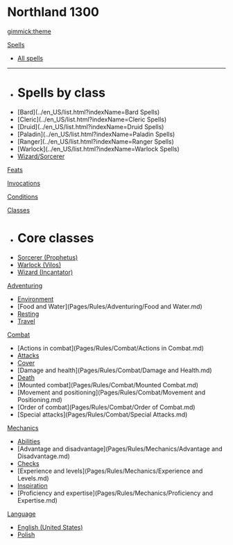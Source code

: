 <!--
  -- Name of your wiki
  -- Do NOT remove the leading `#` character.
  -->

# Northland 1300


<!--
  -- Default theme
  -- (Read: http://dynalon.github.io/mdwiki/#!customizing.md#Theme_chooser)
  -->

[gimmick:theme](yeti)


<!--
  -- Navigation
  -- (Read: http://dynalon.github.io/mdwiki/#!quickstart.md#Adding_a_navigation)
  -->

[Spells]()

  * [All spells](../en_US/list.html?indexName=Spells)
  - - - -
  * # Spells by class
  * [Bard](../en_US/list.html?indexName=Bard Spells)
  * [Cleric](../en_US/list.html?indexName=Cleric Spells)
  * [Druid](../en_US/list.html?indexName=Druid Spells)
  * [Paladin](../en_US/list.html?indexName=Paladin Spells)
  * [Ranger](../en_US/list.html?indexName=Ranger Spells)
  * [Warlock](../en_US/list.html?indexName=Warlock Spells)
  * [Wizard/Sorcerer](../en_US/list.html?indexName=Wizard%20%26%20Sorcerer%20Spells)

[Feats](Pages/Rules/Feats.md)

[Invocations](Pages/Rules/Invocations.md)

[Conditions](Pages/Rules/Conditions.md)

[Classes]()

  * # Core classes
  * [Sorcerer (Prophetus)](Pages/Rules/Classes/Sorcerer.md)
  * [Warlock (Vilos)](Pages/Rules/Classes/Warlock.md)
  * [Wizard (Incantator)](Pages/Rules/Classes/Wizard.md)

[Adventuring]()

  * [Environment](Pages/Rules/Adventuring/Environment.md)
  * [Food and Water](Pages/Rules/Adventuring/Food and Water.md)
  * [Resting](Pages/Rules/Adventuring/Resting.md)
  * [Travel](Pages/Rules/Adventuring/Travel.md)

[Combat]()

  * [Actions in combat](Pages/Rules/Combat/Actions in Combat.md)
  * [Attacks](Pages/Rules/Combat/Attacks.md)
  * [Cover](Pages/Rules/Combat/Cover.md)
  * [Damage and health](Pages/Rules/Combat/Damage and Health.md)
  * [Death](Pages/Rules/Combat/Death.md)
  * [Mounted combat](Pages/Rules/Combat/Mounted Combat.md)
  * [Movement and positioning](Pages/Rules/Combat/Movement and Positioning.md)
  * [Order of combat](Pages/Rules/Combat/Order of Combat.md)
  * [Special attacks](Pages/Rules/Combat/Special Attacks.md)

[Mechanics]()

  * [Abilities](Pages/Rules/Mechanics/Abilities.md)
  * [Advantage and disadvantage](Pages/Rules/Mechanics/Advantage and Disadvantage.md)
  * [Checks](Pages/Rules/Mechanics/Checks.md)
  * [Experience and levels](Pages/Rules/Mechanics/Experience and Levels.md)
  * [Inspiration](Pages/Rules/Mechanics/Inspiration.md)
  * [Proficiency and expertise](Pages/Rules/Mechanics/Proficiency and Expertise.md)

<!-- A more complex navigation example: ----------------------------------------

[Menu Item 1]()

  * # SubMenu Heading 1
  * [SubMenu Item 1](pages/subitem1.md)
  * [SubMenu Item 2](pages/subitem2.md)
  - - - -
  * # SubMenu Heading 2
  * [SubMenu Item 3](pages/subitem3.md)
  - - - -
  * # SubMenu Heading 3
  * [SubMenu Item 3](pages/subitem3.md)

[Menu Item 2](pages/item2.md)

[Menu Item 3](pages/item3.md)

---------------------------------------------------------------------------- -->

<!--
  -- Change the Language
  -- Could be useful when there's more than one language wiki.
  -->

[Language]()

  * [English (United States)](#)
  * [Polish](/pl_PL/)


<!--
  -- Let the user choose a theme
  -- (Read: http://dynalon.github.io/mdwiki/#!quickstart.md#Adding_a_navigation)
  -->

<!--
[gimmick:themechooser](Choose theme)
-->
